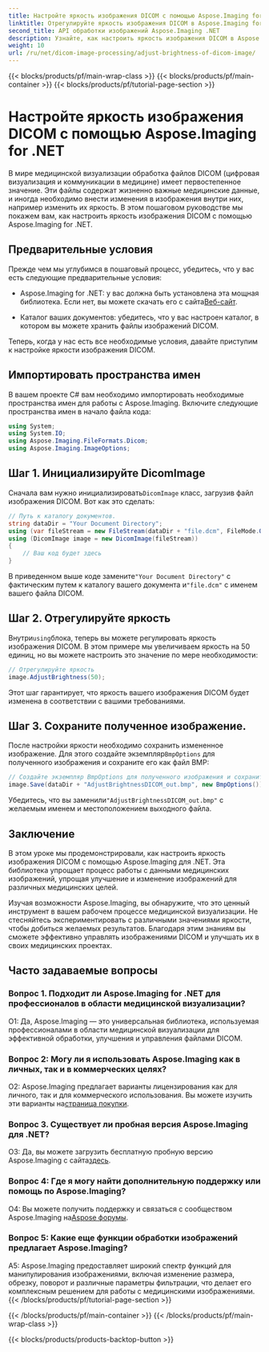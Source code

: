 ```yaml
---
title: Настройте яркость изображения DICOM с помощью Aspose.Imaging for .NET
linktitle: Отрегулируйте яркость изображения DICOM в Aspose.Imaging for .NET
second_title: API обработки изображений Aspose.Imaging .NET
description: Узнайте, как настроить яркость изображения DICOM в Aspose.Imaging for .NET. Легко улучшайте медицинские изображения.
weight: 10
url: /ru/net/dicom-image-processing/adjust-brightness-of-dicom-image/
---
```


{{< blocks/products/pf/main-wrap-class >}}
{{< blocks/products/pf/main-container >}}
{{< blocks/products/pf/tutorial-page-section >}}

# Настройте яркость изображения DICOM с помощью Aspose.Imaging for .NET

В мире медицинской визуализации обработка файлов DICOM (цифровая визуализация и коммуникации в медицине) имеет первостепенное значение. Эти файлы содержат жизненно важные медицинские данные, и иногда необходимо внести изменения в изображения внутри них, например изменить их яркость. В этом пошаговом руководстве мы покажем вам, как настроить яркость изображения DICOM с помощью Aspose.Imaging for .NET.

## Предварительные условия

Прежде чем мы углубимся в пошаговый процесс, убедитесь, что у вас есть следующие предварительные условия:

-  Aspose.Imaging for .NET: у вас должна быть установлена эта мощная библиотека. Если нет, вы можете скачать его с сайта[Веб-сайт](https://releases.aspose.com/imaging/net/).

- Каталог ваших документов: убедитесь, что у вас настроен каталог, в котором вы можете хранить файлы изображений DICOM.

Теперь, когда у нас есть все необходимые условия, давайте приступим к настройке яркости изображения DICOM.

## Импортировать пространства имен

В вашем проекте C# вам необходимо импортировать необходимые пространства имен для работы с Aspose.Imaging. Включите следующие пространства имен в начало файла кода:

```csharp
using System;
using System.IO;
using Aspose.Imaging.FileFormats.Dicom;
using Aspose.Imaging.ImageOptions;
```

## Шаг 1. Инициализируйте DicomImage

 Сначала вам нужно инициализировать`DicomImage` класс, загрузив файл изображения DICOM. Вот как это сделать:

```csharp
// Путь к каталогу документов.
string dataDir = "Your Document Directory";
using (var fileStream = new FileStream(dataDir + "file.dcm", FileMode.Open, FileAccess.Read))
using (DicomImage image = new DicomImage(fileStream))
{
    // Ваш код будет здесь
}
```

 В приведенном выше коде замените`"Your Document Directory"` с фактическим путем к каталогу вашего документа и`"file.dcm"` с именем вашего файла DICOM.

## Шаг 2. Отрегулируйте яркость

 Внутри`using`блока, теперь вы можете регулировать яркость изображения DICOM. В этом примере мы увеличиваем яркость на 50 единиц, но вы можете настроить это значение по мере необходимости:

```csharp
// Отрегулируйте яркость
image.AdjustBrightness(50);
```

Этот шаг гарантирует, что яркость вашего изображения DICOM будет изменена в соответствии с вашими требованиями.

## Шаг 3. Сохраните полученное изображение.

 После настройки яркости необходимо сохранить измененное изображение. Для этого создайте экземпляр`BmpOptions` для полученного изображения и сохраните его как файл BMP:

```csharp
// Создайте экземпляр BmpOptions для полученного изображения и сохраните полученное изображение.
image.Save(dataDir + "AdjustBrightnessDICOM_out.bmp", new BmpOptions());
```

 Убедитесь, что вы заменили`"AdjustBrightnessDICOM_out.bmp"` с желаемым именем и местоположением выходного файла.

## Заключение

В этом уроке мы продемонстрировали, как настроить яркость изображения DICOM с помощью Aspose.Imaging для .NET. Эта библиотека упрощает процесс работы с данными медицинских изображений, упрощая улучшение и изменение изображений для различных медицинских целей.

Изучая возможности Aspose.Imaging, вы обнаружите, что это ценный инструмент в вашем рабочем процессе медицинской визуализации. Не стесняйтесь экспериментировать с различными значениями яркости, чтобы добиться желаемых результатов. Благодаря этим знаниям вы сможете эффективно управлять изображениями DICOM и улучшать их в своих медицинских проектах.

## Часто задаваемые вопросы

### Вопрос 1. Подходит ли Aspose.Imaging for .NET для профессионалов в области медицинской визуализации?

О1: Да, Aspose.Imaging — это универсальная библиотека, используемая профессионалами в области медицинской визуализации для эффективной обработки, улучшения и управления файлами DICOM.

### Вопрос 2: Могу ли я использовать Aspose.Imaging как в личных, так и в коммерческих целях?

 О2: Aspose.Imaging предлагает варианты лицензирования как для личного, так и для коммерческого использования. Вы можете изучить эти варианты на[страница покупки](https://purchase.aspose.com/buy).

### Вопрос 3. Существует ли пробная версия Aspose.Imaging для .NET?

 О3: Да, вы можете загрузить бесплатную пробную версию Aspose.Imaging с сайта[здесь](https://releases.aspose.com/).

### Вопрос 4: Где я могу найти дополнительную поддержку или помощь по Aspose.Imaging?

О4: Вы можете получить поддержку и связаться с сообществом Aspose.Imaging на[Aspose форумы](https://forum.aspose.com/).

### Вопрос 5: Какие еще функции обработки изображений предлагает Aspose.Imaging?

A5: Aspose.Imaging предоставляет широкий спектр функций для манипулирования изображениями, включая изменение размера, обрезку, поворот и различные параметры фильтрации, что делает его комплексным решением для работы с медицинскими изображениями.
{{< /blocks/products/pf/tutorial-page-section >}}

{{< /blocks/products/pf/main-container >}}
{{< /blocks/products/pf/main-wrap-class >}}

{{< blocks/products/products-backtop-button >}}
